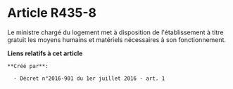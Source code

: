 # Article R435-8

Le ministre chargé du logement met à disposition de l'établissement à titre gratuit les moyens humains et matériels
nécessaires à son fonctionnement.

**Liens relatifs à cet article**

	**Créé par**:

	  - Décret n°2016-901 du 1er juillet 2016 - art. 1
